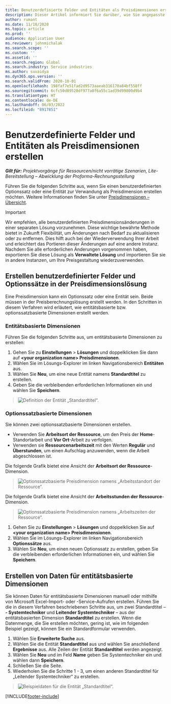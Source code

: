```yaml
---
title: Benutzerdefinierte Felder und Entitäten als Preisdimensionen erstellen
description: Dieser Artikel informiert Sie darüber, wie Sie angepasste Optionssätze oder Entitäten erstellen.
author: rumant
ms.date: 11/18/2020
ms.topic: article
ms.prod: ''
audience: Application User
ms.reviewer: johnmichalak
ms.search.scope: ''
ms.custom: ''
ms.assetid: ''
ms.search.region: Global
ms.search.industry: Service industries
ms.author: suvaidya
ms.dyn365.ops.version: ''
ms.search.validFrom: 2020-10-01
ms.openlocfilehash: 198faf7e51fad2d9573aaeab316170a84bf558ff
ms.sourcegitcommit: 6cfc50d89528df977a8f6a55c1ad39d99800d9b4
ms.translationtype: HT
ms.contentlocale: de-DE
ms.lasthandoff: 06/03/2022
ms.locfileid: "8917851"
---
```

# <a name="create-custom-fields-and-entities-as-pricing-dimensions"></a>Benutzerdefinierte Felder und Entitäten als Preisdimensionen erstellen

_**Gilt für:** Projektvorgänge für Ressourcen/nicht vorrätige Szenarien, Lite-Bereitstellung – Abwicklung der Proforma-Rechnungsstellung_

Führen Sie die folgenden Schritte aus, wenn Sie einen benutzerdefinierten Optionssatz oder eine Entität zur Verwandung als Preisdimension erstellen möchten. Weitere Informationen finden Sie unter [Preisdimensionen – Übersicht](pricing-dimensions-overview.md).  

> [!IMPORTANT]
> Wir empfehlen, alle benutzerdefinierten Preisdimensionsänderungen in einer separaten Lösung vorzunehmen. Diese wichtige bewährte Methode bietet in Zukunft Flexibilität, um Änderungen nach Bedarf zu aktualisieren oder zu entfernen. Dies hilft auch bei der Wiederverwendung Ihrer Arbeit und erleichtert das Portieren dieser Änderungen auf eine andere Instanz. Nachdem Sie alle erforderlichen Änderungen vorgenommen haben, exportieren Sie diese Lösung als **Verwaltete Lösung** und importieren Sie sie in andere Instanzen, um Ihre Preisgestaltung wiederzuverwenden.

  
## <a name="create-custom-fields-and-option-sets-in-the-pricing-dimension-solution"></a>Erstellen benutzerdefinierter Felder und Optionssätze in der Preisdimensionslösung

Eine Preisdimension kann ein Optionssatz oder eine Entität sein. Beide müssen in der Preisberechnungslösung erstellt werden. In den Schritten in diesem Verfahren wird erläutert, wie entitätsbasierte bzw. optionssatzbasierte Dimensionen erstellt werden.

### <a name="entity-based-dimensions"></a>Entitätsbasierte Dimensionen
Führen Sie die folgenden Schritte aus, um entitätsbasierte Dimensionen zu erstellen:

1. Gehen Sie zu **Einstellungen** > **Lösungen** und doppelklicken Sie dann auf **\<your organization name> Preisdimensionen**.
2. Wählen Sie im Lösungs-Explorer im linken Navigationsbereich **Entitäten** aus.
3. Wählen Sie **Neu**, um eine neue Entität namens **Standardtitel** zu erstellen. 
4. Geben Sie die verbleibenden erforderlichen Informationen ein und wählen Sie **Speichern**.

> ![Definition der Entität „Standardtitel“.](media/Standard-Title-entity-definition.png)

### <a name="option-set-based-dimensions"></a>Optionssatzbasierte Dimensionen 
Sie können zwei optionssatzbasierte Dimensionen erstellen. 

- Verwenden Sie **Arbeitsort der Ressource**, um den Preis der **Home**-Standortarbeit und **Vor Ort**-Arbeit zu verfolgen. 
- Verwenden sie **Ressourcenarbeitszeit** mit den Werten **Regulär** und **Überstunden**, um einen Aufschlag anzuwenden, wenn die Arbeit abgeschlossen ist.

Die folgende Grafik bietet eine Ansicht der **Arbeitsort der Ressource**-Dimension. 

> ![Optionssatzbasierte Preisdimension namens „Arbeitsstandort der Ressource“.](media/Option-set-PD-called-Resource-Work-Location.png)

Die folgende Grafik bietet eine Ansicht der **Arbeitsstunden der Ressource**-Dimension. 

> ![Optionssatzbasierte Preisdimension namens „Arbeitszeiten der Ressource“.](media/Option-set-PD-called-Resource-Work-Hours.png)

1. Gehen Sie zu **Einstellungen** > **Lösungen** und doppelklicken Sie auf  **\<your organization name> Preisdimensionen**. 
2. Wählen Sie im Lösungs-Explorer im linken Navigationsbereich **Optionssätze** aus. 
3. Wählen Sie **Neu**, um einen neuen Optionssatz zu erstellen, geben Sie die verbleibenden erforderlichen Informationen ein, und wählen Sie **Speichern**.

## <a name="create-data-for-entity-based-dimensions"></a>Erstellen von Daten für entitätsbasierte Dimensionen

Sie können Daten für entitätsbasierte Dimensionen manuell oder mithilfe von Microsoft Excel-Import- oder -Service-Aufrufen erstellen. Führen Sie die in diesem Verfahren beschriebenen Schritte aus, um zwei Standardtitel – **- Systemtechniker** und **Leitender Systemtechniker** – aus der entitätsbasierten Dimension **Standardtitel** zu erstellen. Wenn die Datenmenge, die Sie erstellen möchten, gering ist, wie im folgenden Beispiel gezeigt, können Sie ein Standardformular verwenden.

1. Wählen Sie **Erweiterte Suche** aus.
2. Wählen Sie die Entität **Standardtitel** aus und wählen Sie anschließend **Ergebnisse** aus. Alle Zeilen der Entität **Standardtitel** werden angezeigt.
3. Wählen Sie **Neu** und im Feld **Name** geben Sie Systemtechniker ein und wählen dann **Speichern**.
4. Schließen Sie die Seite. 
5. Wiederholen Sie die Schritte 1 - 3, um einen anderen Standardtitel für „Leitender Systemtechniker“ zu erstellen.

> ![Beispieldaten für die Entität „Standardtitel“.](media/ST-data.png)


[!INCLUDE[footer-include](../includes/footer-banner.md)]